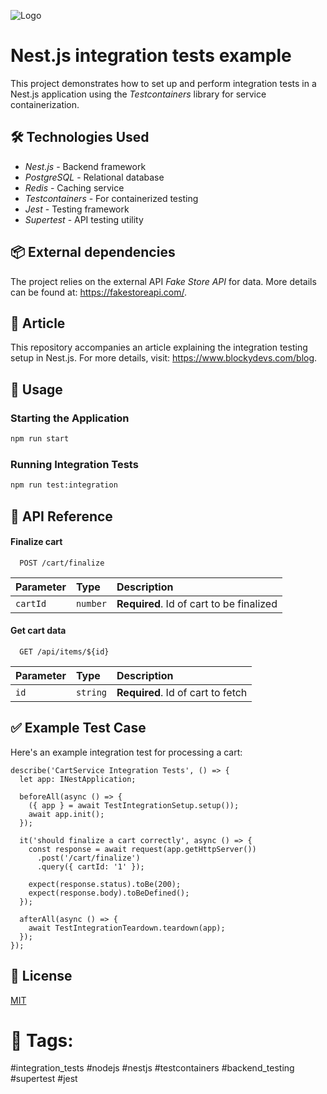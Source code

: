 
![Logo](https://media.licdn.com/dms/image/v2/D4D0BAQHiTr61nk0xfA/company-logo_200_200/company-logo_200_200/0/1667558457062/blockydevs_logo?e=1742428800&v=beta&t=NP8GFLPdcBKAcCO8r1kLI2XEV7tHfawzrBW_vDTx-bU)


# Nest.js integration tests example

This project demonstrates how to set up and perform integration tests in a Nest.js application using the *Testcontainers* library for service containerization.


## 🛠️ Technologies Used
- *Nest.js* - Backend framework
- *PostgreSQL* - Relational database
- *Redis* - Caching service
- *Testcontainers* - For containerized testing
- *Jest* - Testing framework
- *Supertest* - API testing utility

## 📦 External dependencies
The project relies on the external API *Fake Store API* for data.
More details can be found at: https://fakestoreapi.com/.

## 📝 Article
This repository accompanies an article explaining the integration testing setup in Nest.js.
For more details, visit: https://www.blockydevs.com/blog.

## 🚀 Usage

### Starting the Application

```bash
npm run start
```
### Running Integration Tests

```bash
npm run test:integration
```


## 📘 API Reference

#### Finalize cart

```http
  POST /cart/finalize
```

| Parameter | Type     | Description                             |
| :-------- | :------- | :---------------------------------------|
| `cartId` | `number` | **Required**. Id of cart to be finalized |

#### Get cart data

```http
  GET /api/items/${id}
```

| Parameter | Type     | Description                       |
| :-------- | :------- | :-------------------------------- |
| `id`      | `string` | **Required**. Id of cart to fetch |



## ✅ Example Test Case

Here's an example integration test for processing a cart:

``` TS
describe('CartService Integration Tests', () => {
  let app: INestApplication;

  beforeAll(async () => {
    ({ app } = await TestIntegrationSetup.setup());
    await app.init();
  });

  it('should finalize a cart correctly', async () => {
    const response = await request(app.getHttpServer())
      .post('/cart/finalize')
      .query({ cartId: '1' });

    expect(response.status).toBe(200);
    expect(response.body).toBeDefined();
  });

  afterAll(async () => {
    await TestIntegrationTeardown.teardown(app);
  });
});
```

## 📜 License

[MIT](https://choosealicense.com/licenses/mit/)


# 🔗 Tags:

#integration_tests #nodejs #nestjs #testcontainers #backend_testing #supertest #jest
